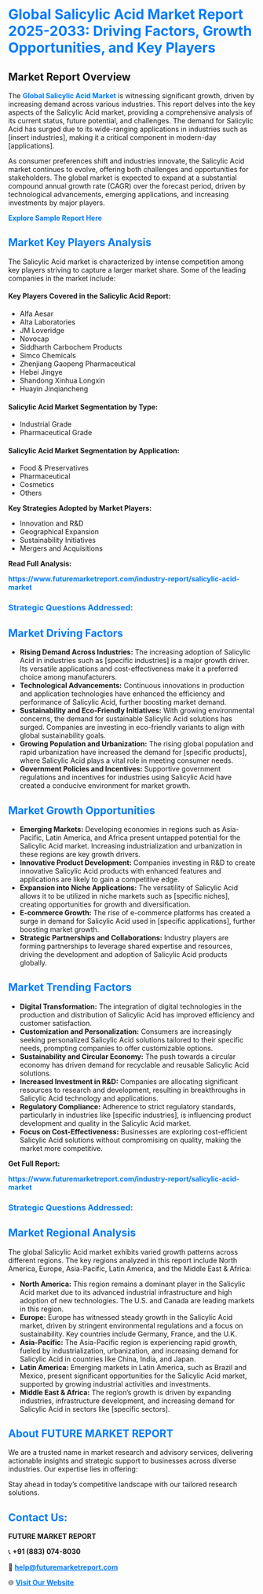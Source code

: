 <h1 style="color: #007BFF;">Global Salicylic Acid Market Report 2025-2033: Driving Factors, Growth Opportunities, and Key Players</h1>

<section id="overview">
<h2>Market Report Overview</h2>
<p>The <a href="https://www.futuremarketreport.com/industry-report/salicylic-acid-market" style="color: #007BFF; text-decoration: none;"><strong>Global Salicylic Acid Market</strong></a> is witnessing significant growth, driven by increasing demand across various industries. This report delves into the key aspects of the Salicylic Acid market, providing a comprehensive analysis of its current status, future potential, and challenges. The demand for Salicylic Acid has surged due to its wide-ranging applications in industries such as [insert industries], making it a critical component in modern-day [applications].</p>
<p>As consumer preferences shift and industries innovate, the Salicylic Acid market continues to evolve, offering both challenges and opportunities for stakeholders. The global market is expected to expand at a substantial compound annual growth rate (CAGR) over the forecast period, driven by technological advancements, emerging applications, and increasing investments by major players.</p>
</section>

<section id="overview">
<p><a href="https://www.futuremarketreport.com/request-sample/reportId=90405" style="color: #007BFF; text-decoration: none;"><strong>Explore Sample Report Here</strong></a></p>
</section>

<section id="key-players">
<h2 style="color: #007BFF;">Market Key Players Analysis</h2>
<p>The Salicylic Acid market is characterized by intense competition among key players striving to capture a larger market share. Some of the leading companies in the market include:</p>
<h4>Key Players Covered in the Salicylic Acid Report:</h4>
<ul><li>Alfa Aesar</li><li>Alta Laboratories</li><li>JM Loveridge</li><li>Novocap</li><li>Siddharth Carbochem Products</li><li>Simco Chemicals</li><li>Zhenjiang Gaopeng Pharmaceutical</li><li>Hebei Jingye</li><li>Shandong Xinhua Longxin</li><li>Huayin Jinqiancheng</li></ul>
<h4>Salicylic Acid Market Segmentation by Type:</h4>
<ul><li>Industrial Grade</li><li>Pharmaceutical Grade</li></ul>

<h4>Salicylic Acid Market Segmentation by Application:</h4>
<ul><li>Food &amp; Preservatives</li><li>Pharmaceutical</li><li>Cosmetics</li><li>Others</li></ul>
<p><strong>Key Strategies Adopted by Market Players:</strong></p>
<ul>
<li>Innovation and R&D</li>
<li>Geographical Expansion</li>
<li>Sustainability Initiatives</li>
<li>Mergers and Acquisitions</li>
</ul>
</section>

<section>
<p><strong>Read Full Analysis: </strong></p><a href="https://www.futuremarketreport.com/industry-report/salicylic-acid-market" style="color: #007BFF; text-decoration: none;"><strong>https://www.futuremarketreport.com/industry-report/salicylic-acid-market</strong></a>
<h3 style="color: #007BFF;">Strategic Questions Addressed:</h3>
</section>

<section id="driving-factors">
<h2 style="color: #007BFF;">Market Driving Factors</h2>
<ul>
<li><strong>Rising Demand Across Industries:</strong> The increasing adoption of Salicylic Acid in industries such as [specific industries] is a major growth driver. Its versatile applications and cost-effectiveness make it a preferred choice among manufacturers.</li>
<li><strong>Technological Advancements:</strong> Continuous innovations in production and application technologies have enhanced the efficiency and performance of Salicylic Acid, further boosting market demand.</li>
<li><strong>Sustainability and Eco-Friendly Initiatives:</strong> With growing environmental concerns, the demand for sustainable Salicylic Acid solutions has surged. Companies are investing in eco-friendly variants to align with global sustainability goals.</li>
<li><strong>Growing Population and Urbanization:</strong> The rising global population and rapid urbanization have increased the demand for [specific products], where Salicylic Acid plays a vital role in meeting consumer needs.</li>
<li><strong>Government Policies and Incentives:</strong> Supportive government regulations and incentives for industries using Salicylic Acid have created a conducive environment for market growth.</li>
</ul>
</section>

<section id="growth-opportunities">
<h2 style="color: #007BFF;">Market Growth Opportunities</h2>
<ul>
<li><strong>Emerging Markets:</strong> Developing economies in regions such as Asia-Pacific, Latin America, and Africa present untapped potential for the Salicylic Acid market. Increasing industrialization and urbanization in these regions are key growth drivers.</li>
<li><strong>Innovative Product Development:</strong> Companies investing in R&D to create innovative Salicylic Acid products with enhanced features and applications are likely to gain a competitive edge.</li>
<li><strong>Expansion into Niche Applications:</strong> The versatility of Salicylic Acid allows it to be utilized in niche markets such as [specific niches], creating opportunities for growth and diversification.</li>
<li><strong>E-commerce Growth:</strong> The rise of e-commerce platforms has created a surge in demand for Salicylic Acid used in [specific applications], further boosting market growth.</li>
<li><strong>Strategic Partnerships and Collaborations:</strong> Industry players are forming partnerships to leverage shared expertise and resources, driving the development and adoption of Salicylic Acid products globally.</li>
</ul>
</section>

<section id="trending-factors">
<h2 style="color: #007BFF;">Market Trending Factors</h2>
<ul>
<li><strong>Digital Transformation:</strong> The integration of digital technologies in the production and distribution of Salicylic Acid has improved efficiency and customer satisfaction.</li>
<li><strong>Customization and Personalization:</strong> Consumers are increasingly seeking personalized Salicylic Acid solutions tailored to their specific needs, prompting companies to offer customizable options.</li>
<li><strong>Sustainability and Circular Economy:</strong> The push towards a circular economy has driven demand for recyclable and reusable Salicylic Acid solutions.</li>
<li><strong>Increased Investment in R&D:</strong> Companies are allocating significant resources to research and development, resulting in breakthroughs in Salicylic Acid technology and applications.</li>
<li><strong>Regulatory Compliance:</strong> Adherence to strict regulatory standards, particularly in industries like [specific industries], is influencing product development and quality in the Salicylic Acid market.</li>
<li><strong>Focus on Cost-Effectiveness:</strong> Businesses are exploring cost-efficient Salicylic Acid solutions without compromising on quality, making the market more competitive.</li>
</ul>
</section>

<section>
<p><strong>Get Full Report: </strong></p><a href="https://www.futuremarketreport.com/industry-report/salicylic-acid-market" style="color: #007BFF; text-decoration: none;"><strong>https://www.futuremarketreport.com/industry-report/salicylic-acid-market</strong></a>
<h3 style="color: #007BFF;">Strategic Questions Addressed:</h3>
</section>


<section id="regional-analysis">
<h2 style="color: #007BFF;">Market Regional Analysis</h2>
<p>The global Salicylic Acid market exhibits varied growth patterns across different regions. The key regions analyzed in this report include North America, Europe, Asia-Pacific, Latin America, and the Middle East & Africa:</p>
<ul>
<li><strong>North America:</strong> This region remains a dominant player in the Salicylic Acid market due to its advanced industrial infrastructure and high adoption of new technologies. The U.S. and Canada are leading markets in this region.</li>
<li><strong>Europe:</strong> Europe has witnessed steady growth in the Salicylic Acid market, driven by stringent environmental regulations and a focus on sustainability. Key countries include Germany, France, and the U.K.</li>
<li><strong>Asia-Pacific:</strong> The Asia-Pacific region is experiencing rapid growth, fueled by industrialization, urbanization, and increasing demand for Salicylic Acid in countries like China, India, and Japan.</li>
<li><strong>Latin America:</strong> Emerging markets in Latin America, such as Brazil and Mexico, present significant opportunities for the Salicylic Acid market, supported by growing industrial activities and investments.</li>
<li><strong>Middle East & Africa:</strong> The region’s growth is driven by expanding industries, infrastructure development, and increasing demand for Salicylic Acid in sectors like [specific sectors].</li>
</ul>
</section>

<footer>
<h2 style="color: #007BFF;">About FUTURE MARKET REPORT</h2>
<p>We are a trusted name in market research and advisory services, delivering actionable insights and strategic support to businesses across diverse industries. Our expertise lies in offering:</p>

<p>Stay ahead in today’s competitive landscape with our tailored research solutions.</p>

<h2 style="color: #007BFF;">Contact Us:</h2>
<p><strong>FUTURE MARKET REPORT</strong></p>
<p>📞 <strong>+91 (883) 074-8030</strong></p>
<p>📧 <strong><a href="mailto:help@futuremarketreport.com" style="color: #007BFF;">help@futuremarketreport.com</a></strong></p>
<p>🌐 <strong><a href="https://www.futuremarketreport.com/" style="color: #007BFF;">Visit Our Website</a></strong></p>
</footer>